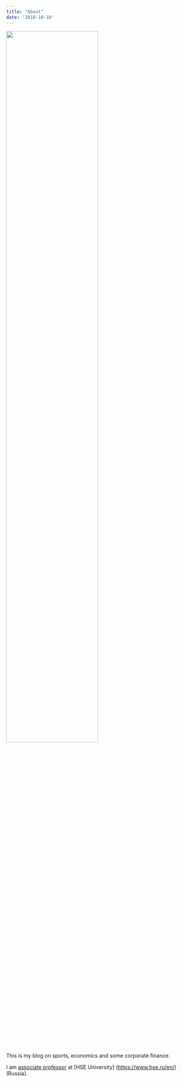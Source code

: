 ```yaml
---
title: "About"
date: '2018-10-10'
---
```


<img src="me.png" width="70%">


This is my blog on sports, economics and some corporate finance. 

I am [associate professor](https://www.hse.ru/en/staff/parshakov#sci) at [HSE University] (https://www.hse.ru/en/) (Russia).